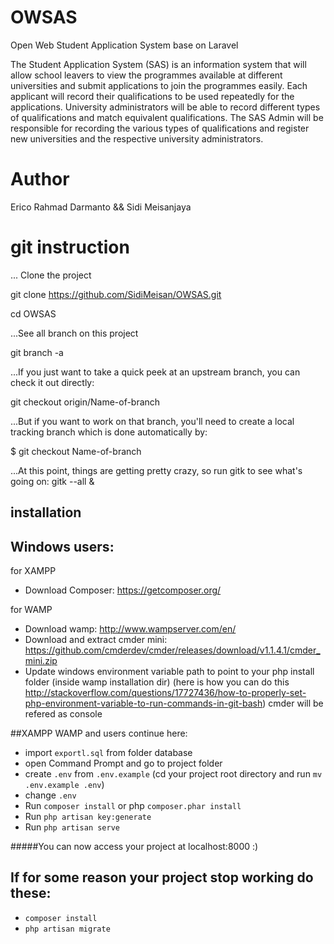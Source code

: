 # OWSAS
Open Web Student Application System base on Laravel

The Student Application System (SAS) is an information system that will allow school leavers to view the programmes available at different universities and submit applications to join the programmes easily. Each applicant will record their qualifications to be used repeatedly for the applications. University administrators will be able to record different types of qualifications and match equivalent qualifications. The SAS Admin will be responsible for recording the various types of qualifications and register new universities and the respective university administrators.

# Author
Erico Rahmad Darmanto &&
Sidi Meisanjaya

# git instruction
... Clone the project 

git clone https://github.com/SidiMeisan/OWSAS.git

cd OWSAS

...See all branch on this project

git branch -a

...If you just want to take a quick peek at an upstream branch, you can check it out directly:

git checkout origin/Name-of-branch

...But if you want to work on that branch, you'll need to create a local tracking branch which is done automatically by:

$ git checkout Name-of-branch

...At this point, things are getting pretty crazy, so run gitk to see what's going on:
gitk --all &

## installation
## Windows users:

for XAMPP
- Download Composer: https://getcomposer.org/


for WAMP
- Download wamp: http://www.wampserver.com/en/
- Download and extract cmder mini: https://github.com/cmderdev/cmder/releases/download/v1.1.4.1/cmder_mini.zip
- Update windows environment variable path to point to your php install folder (inside wamp installation dir) (here is how you can do this http://stackoverflow.com/questions/17727436/how-to-properly-set-php-environment-variable-to-run-commands-in-git-bash)
cmder will be refered as console

##XAMPP WAMP and users continue here:
- import `exportl.sql` from folder database
- open Command Prompt and go to project folder
- create `.env` from `.env.example`  (cd your project root directory and run `mv .env.example .env`)
- change `.env` 
- Run `composer install` or php ```composer.phar install```
- Run `php artisan key:generate`
- Run `php artisan serve`

#####You can now access your project at localhost:8000 :)

## If for some reason your project stop working do these:
- `composer install`
- `php artisan migrate`
